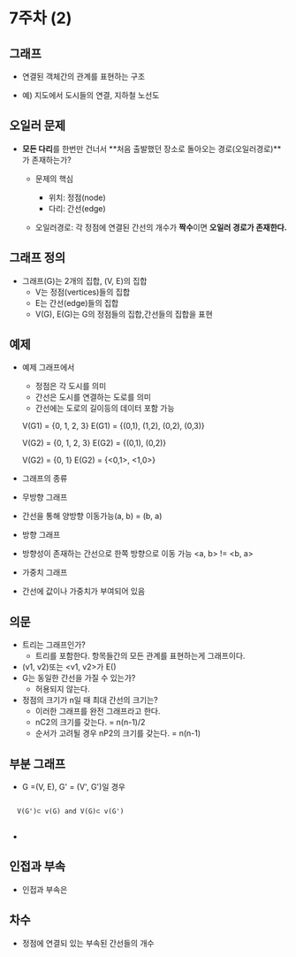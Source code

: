 # 7주차 (2)

## 그래프
* 연결된 객체간의 관계를 표현하는 구조

* 예) 지도에서 도시들의 연결, 지하철 노선도

## 오일러 문제
* **모든 다리**를 한번만 건너서 **처음 출발했던 장소로 돌아오는 경로(오일러경로)**가 존재하는가?
  * 문제의 핵심
    * 위치: 정점(node)
    * 다리: 간선(edge)

  * 오일러경로: 각 정점에 연결된 간선의 개수가 **짝수**이면 **오일러 경로가 존재한다.**

## 그래프 정의
* 그래프(G)는 2개의 집합, (V, E)의 집합
  * V는 정점(vertices)들의 집합
  * E는 간선(edge)들의 집합
  * V(G), E(G)는 G의 정점들의 집합,간선들의 집합을 표현

## 예제
* 예제 그래프에서
  * 정점은 각 도시를 의미
  * 간선은 도시를 연결하는 도로를 의미
  * 간선에는 도로의 길이등의 데이터 포함 가능

  V(G1) = {0, 1, 2, 3}
  E(G1) = {(0,1), (1,2), (0,2), (0,3)}

  V(G2) = {0, 1, 2, 3}
  E(G2) = {(0,1), (0,2)}

  V(G2) = {0, 1}
  E(G2) = {<0,1>, <1,0>}

* 그래프의 종류
 * 무방향 그래프
  * 간선을 통해 양방향 이동가능(a, b) = (b, a)
 * 방향 그래프
  * 방향성이 존재하는 간선으로 한쪽 방향으로 이동 가능 <a, b> != <b, a>
 * 가중치 그래프
  * 간선에 값이나 가중치가 부여되어 있음

## 의문
  * 트리는 그래프인가?
    * 트리를 포함한다. 항목들간의 모든 관계를 표현하는게 그래프이다.
  * (v1, v2)또는 <v1, v2>가 E()
  * G는 동일한 간선을 가질 수 있는가?
    * 허용되지 않는다.
  * 정점의 크기가 n일 때 최대 간선의 크기는?
    * 이러한 그래프를 완전 그래프라고 한다.
    * nC2의 크기를 갖는다. = n(n-1)/2
    * 순서가 고려될 경우 nP2의 크기를 갖는다. = n(n-1)

## 부분 그래프
* G =(V, E), G' = (V', G')일 경우
<pre>
<code>
  V(G')⊂ v(G) and V(G)⊂ v(G')
</code>
</pre>
*
## 인접과 부속
* 인접과 부속은

## 차수
* 정점에 연결되 있는 부속된 간선들의 개수
